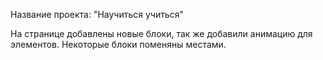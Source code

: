 Название проекта: "Научиться учиться"


На странице добавлены новые блоки, так же добавили анимацию для элементов. Некоторые блоки поменяны местами.